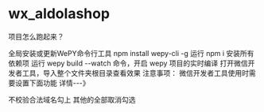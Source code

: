 # wx_aldolashop

项目怎么跑起来？

全局安装或更新WePY命令行工具
npm install wepy-cli -g
运行 npm i 安装所有依赖项
运行 wepy build --watch 命令，开启 wepy 项目的实时编译
打开微信开发者工具，导入整个文件夹根目录查看效果
注意事项：
微信开发者工具使用时需要设置下面功能
详情---》

不校验合法域名勾上
其他的全部取消勾选

